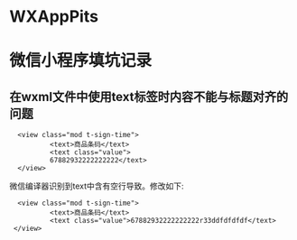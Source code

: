 # WXAppPits

# 微信小程序填坑记录

## 在wxml文件中使用text标签时内容不能与标题对齐的问题

```objetive-c
  <view class="mod t-sign-time">
          <text>商品条码</text>
          <text class="value">
          67882932222222222</text>
  </view>
```
微信编译器识别到text中含有空行导致。修改如下:

```objetive-c
  <view class="mod t-sign-time">
          <text>商品条码</text>
          <text class="value">67882932222222222r33ddfdfdfdf</text>
 </view>
```

